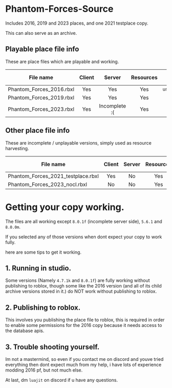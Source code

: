 # Phantom-Forces-Source
Includes 2016, 2019 and 2023 places, and one 2021 testplace copy.

This can also serve as an archive.

## Playable place file info

These are place files which are playable and working.

| File name | Client | Server | Resources | Server Version |
| --------- | :----: | :----: | :-------: | :------------: |
| Phantom_Forces_2016.rbxl | Yes | Yes | Yes | `unavailable` |
| Phantom_Forces_2019.rbxl | Yes | Yes | Yes | `4.7.1k` |
| Phantom_Forces_2023.rbxl | Yes | Incomplete :( | Yes | `8.0.1f` |

## Other place file info

These are incomplete / unplayable versions, simply used as resource harvesting.

| File name | Client | Server | Resources | Server Version |
| --------- | :----: | :----: | :-------: | :------------: |
| Phantom_Forces_2021_testplace.rbxl | Yes | No | Yes | `5.6.1` |
| Phantom_Forces_2023_nocl.rbxl | No | No | Yes | `8.0.0m` |

# Getting your copy working.
The files are all working except `8.0.1f` (incomplete server side), `5.6.1` and `8.0.0m`.

If you selected any of those versions when dont expect your copy to work fully.

here are some tips to get it working.

## 1. Running in studio.
Some versions (Namely `4.7.1k` and `8.0.1f`) are fully working without publishing to roblox, though some like the 2016 version (and all of its child archive versions stored in it.) do NOT work without publishing to roblox.

## 2. Publishing to roblox.
This involves you publishing the place file to roblox, this is required in order to enable some permissions for the 2016 copy because it needs access to the database apis.

## 3. Trouble shooting yourself.
Im not a mastermind, so even if you contact me on discord and youve tried everything then dont expect much from my help, i have lots of experience modding 2016 pf, but not much else.


At last, dm `luajit` on discord if u have any questions.
